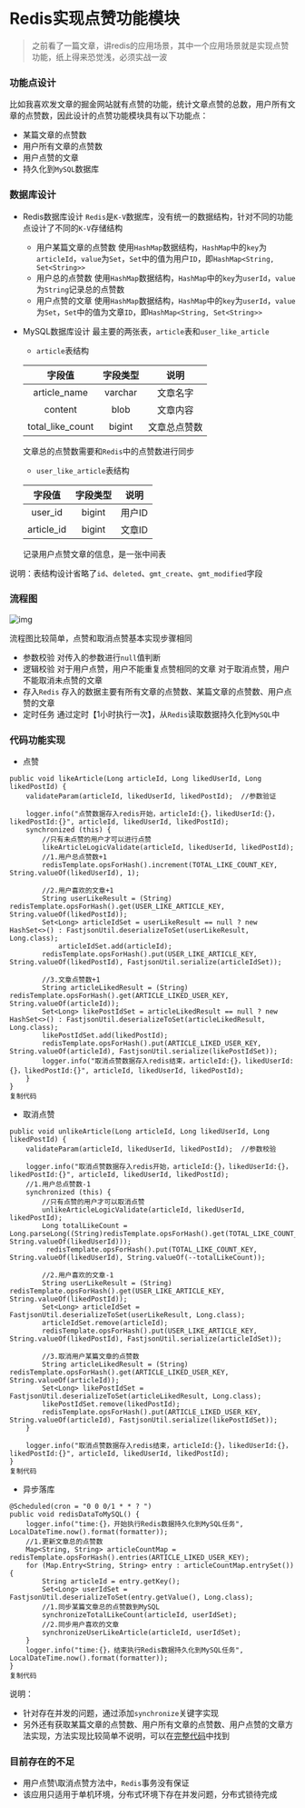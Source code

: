 # Redis实现点赞功能模块

> 之前看了一篇文章，讲redis的应用场景，其中一个应用场景就是实现点赞功能，纸上得来恐觉浅，必须实战一波

### 功能点设计

比如我喜欢发文章的掘金网站就有点赞的功能，统计文章点赞的总数，用户所有文章的点赞数，因此设计的点赞功能模块具有以下功能点：

- 某篇文章的点赞数
- 用户所有文章的点赞数
- 用户点赞的文章
- 持久化到`MySQL`数据库

### 数据库设计

- Redis数据库设计 `Redis`是`K-V`数据库，没有统一的数据结构，针对不同的功能点设计了不同的`K-V`存储结构

  - 用户某篇文章的点赞数 使用`HashMap`数据结构，`HashMap`中的`key`为`articleId`，`value`为`Set`，`Set`中的值为用户`ID`，即`HashMap<String, Set<String>>`
  - 用户总的点赞数 使用`HashMap`数据结构，`HashMap`中的`key`为`userId`，`value`为`String`记录总的点赞数
  - 用户点赞的文章 使用`HashMap`数据结构，`HashMap`中的`key`为`userId`，`value`为`Set`，`Set`中的值为文章`ID`，即`HashMap<String, Set<String>>`

- MySQL数据库设计 最主要的两张表，`article`表和`user_like_article`

  - `article`表结构

  |      字段值      | 字段类型 |     说明     |
  | :--------------: | :------: | :----------: |
  |   article_name   | varchar  |   文章名字   |
  |     content      |   blob   |   文章内容   |
  | total_like_count |  bigint  | 文章总点赞数 |

  文章总的点赞数需要和`Redis`中的点赞数进行同步

  - `user_like_article`表结构

  |   字段值   | 字段类型 |  说明  |
  | :--------: | :------: | :----: |
  |  user_id   |  bigint  | 用户ID |
  | article_id |  bigint  | 文章ID |

  记录用户点赞文章的信息，是一张中间表

说明：表结构设计省略了`id`、`deleted`、`gmt_create`、`gmt_modified`字段

### 流程图



![img](https://user-gold-cdn.xitu.io/2019/10/15/16dcf30ae94fdb6b?imageView2/0/w/1280/h/960/format/webp/ignore-error/1)



流程图比较简单，点赞和取消点赞基本实现步骤相同

- 参数校验 对传入的参数进行`null`值判断
- 逻辑校验 对于用户点赞，用户不能重复点赞相同的文章 对于取消点赞，用户不能取消未点赞的文章
- 存入`Redis` 存入的数据主要有所有文章的点赞数、某篇文章的点赞数、用户点赞的文章
- 定时任务 通过定时【1小时执行一次】，从`Redis`读取数据持久化到`MySQL`中

### 代码功能实现

- 点赞

```
public void likeArticle(Long articleId, Long likedUserId, Long likedPostId) {
    validateParam(articleId, likedUserId, likedPostId);  //参数验证

    logger.info("点赞数据存入redis开始，articleId:{}，likedUserId:{}，likedPostId:{}", articleId, likedUserId, likedPostId);
    synchronized (this) {
        //只有未点赞的用户才可以进行点赞
        likeArticleLogicValidate(articleId, likedUserId, likedPostId);
        //1.用户总点赞数+1
        redisTemplate.opsForHash().increment(TOTAL_LIKE_COUNT_KEY, String.valueOf(likedUserId), 1);

        //2.用户喜欢的文章+1
        String userLikeResult = (String) redisTemplate.opsForHash().get(USER_LIKE_ARTICLE_KEY, String.valueOf(likedPostId));
        Set<Long> articleIdSet = userLikeResult == null ? new HashSet<>() : FastjsonUtil.deserializeToSet(userLikeResult, Long.class);
            articleIdSet.add(articleId);
        redisTemplate.opsForHash().put(USER_LIKE_ARTICLE_KEY, String.valueOf(likedPostId), FastjsonUtil.serialize(articleIdSet));

        //3.文章点赞数+1
        String articleLikedResult = (String) redisTemplate.opsForHash().get(ARTICLE_LIKED_USER_KEY, String.valueOf(articleId));
        Set<Long> likePostIdSet = articleLikedResult == null ? new HashSet<>() : FastjsonUtil.deserializeToSet(articleLikedResult, Long.class);
        likePostIdSet.add(likedPostId);
        redisTemplate.opsForHash().put(ARTICLE_LIKED_USER_KEY, String.valueOf(articleId), FastjsonUtil.serialize(likePostIdSet));
        logger.info("取消点赞数据存入redis结束，articleId:{}，likedUserId:{}，likedPostId:{}", articleId, likedUserId, likedPostId);
    }
}
复制代码
```

- 取消点赞

```
public void unlikeArticle(Long articleId, Long likedUserId, Long likedPostId) {
    validateParam(articleId, likedUserId, likedPostId);  //参数校验

    logger.info("取消点赞数据存入redis开始，articleId:{}，likedUserId:{}，likedPostId:{}", articleId, likedUserId, likedPostId);
    //1.用户总点赞数-1
    synchronized (this) {
        //只有点赞的用户才可以取消点赞
        unlikeArticleLogicValidate(articleId, likedUserId, likedPostId);
        Long totalLikeCount = Long.parseLong((String)redisTemplate.opsForHash().get(TOTAL_LIKE_COUNT_KEY, String.valueOf(likedUserId)));
         redisTemplate.opsForHash().put(TOTAL_LIKE_COUNT_KEY, String.valueOf(likedUserId), String.valueOf(--totalLikeCount));

        //2.用户喜欢的文章-1
        String userLikeResult = (String) redisTemplate.opsForHash().get(USER_LIKE_ARTICLE_KEY, String.valueOf(likedPostId));
        Set<Long> articleIdSet = FastjsonUtil.deserializeToSet(userLikeResult, Long.class);
        articleIdSet.remove(articleId);
        redisTemplate.opsForHash().put(USER_LIKE_ARTICLE_KEY, String.valueOf(likedPostId), FastjsonUtil.serialize(articleIdSet));

        //3.取消用户某篇文章的点赞数
        String articleLikedResult = (String) redisTemplate.opsForHash().get(ARTICLE_LIKED_USER_KEY, String.valueOf(articleId));
        Set<Long> likePostIdSet = FastjsonUtil.deserializeToSet(articleLikedResult, Long.class);
        likePostIdSet.remove(likedPostId);
        redisTemplate.opsForHash().put(ARTICLE_LIKED_USER_KEY, String.valueOf(articleId), FastjsonUtil.serialize(likePostIdSet));
    }

    logger.info("取消点赞数据存入redis结束，articleId:{}，likedUserId:{}，likedPostId:{}", articleId, likedUserId, likedPostId);
}
复制代码
```

- 异步落库

```
@Scheduled(cron = "0 0 0/1 * * ? ")
public void redisDataToMySQL() {
    logger.info("time:{}，开始执行Redis数据持久化到MySQL任务", LocalDateTime.now().format(formatter));
    //1.更新文章总的点赞数
    Map<String, String> articleCountMap = redisTemplate.opsForHash().entries(ARTICLE_LIKED_USER_KEY);
    for (Map.Entry<String, String> entry : articleCountMap.entrySet()) {
        String articleId = entry.getKey();
        Set<Long> userIdSet = FastjsonUtil.deserializeToSet(entry.getValue(), Long.class);
        //1.同步某篇文章总的点赞数到MySQL
        synchronizeTotalLikeCount(articleId, userIdSet);
        //2.同步用户喜欢的文章
        synchronizeUserLikeArticle(articleId, userIdSet);
    }
    logger.info("time:{}，结束执行Redis数据持久化到MySQL任务", LocalDateTime.now().format(formatter));
}
复制代码
```

说明：

- 针对存在并发的问题，通过添加`synchronize`关键字实现
- 另外还有获取某篇文章的点赞数、用户所有文章的点赞数、用户点赞的文章方法实现，方法实现比较简单不说明，可以在[完整代码](https://links.jianshu.com/go?to=https%3A%2F%2Fgithub.com%2FTiantianUpup%2Flike-article)中找到

### 目前存在的不足

- 用户点赞\取消点赞方法中，`Redis`事务没有保证
- 该应用只适用于单机环境，分布式环境下存在并发问题，分布式锁待完成